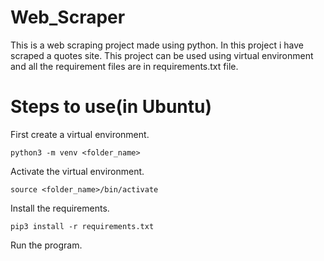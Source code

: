 # Web_Scraper
This is a web scraping project made using python. In this project i have scraped a quotes site. This project can be used using virtual environment and all the requirement files
are in requirements.txt file.

# Steps to use(in Ubuntu)
First create a virtual environment.
````
python3 -m venv <folder_name>
````
Activate the virtual environment.
````
source <folder_name>/bin/activate
````
Install the requirements.
````
pip3 install -r requirements.txt
````
Run the program.
 
